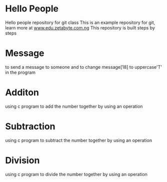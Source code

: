 # Hello People
Hello people repository for git class
This is an example repository for git,
learn more at www.edu.zetabyte.com.ng
This repository is built steps by steps

# Message
to send a message to someone and to change 
message[18] to uppercase'T' in the program

# Additon 
using c program to add the number together
by using an operation 

# Subtraction
using c program to subtract the number together
by using an operation 

# Division
using c program to divide the number together
by using an operation 